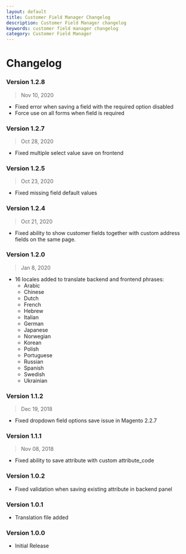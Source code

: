 ```yaml
---
layout: default
title: Customer Field Manager Changelog
description: Customer Field Manager changelog
keywords: customer field manager changelog
category: Customer Field Manager
---
```


# Changelog

### Version 1.2.8

> Nov 10, 2020

 -  Fixed error when saving a field with the required option disabled
 -  Force use on all forms when field is required

### Version 1.2.7

> Oct 28, 2020

 -  Fixed multiple select value save on frontend

### Version 1.2.5

> Oct 23, 2020

 -  Fixed missing field default values

### Version 1.2.4

> Oct 21, 2020

 -  Fixed ability to show customer fields together with custom address fields
    on the same page.

### Version 1.2.0

> Jan 8, 2020

 -  16 locales added to translate backend and frontend phrases:
    - Arabic
    - Chinese
    - Dutch
    - French
    - Hebrew
    - Italian
    - German
    - Japanese
    - Norwegian
    - Korean
    - Polish
    - Portuguese
    - Russian
    - Spanish
    - Swedish
    - Ukrainian

### Version 1.1.2

> Dec 19, 2018

 -  Fixed dropdown field options save issue in Magento 2.2.7

### Version 1.1.1

> Nov 08, 2018

 -  Fixed ability to save attribute with custom attribute_code

### Version 1.0.2

 -  Fixed validation when saving existing attribute in backend panel

### Version 1.0.1

 -  Translation file added

### Version 1.0.0

 -  Initial Release
